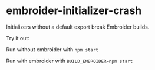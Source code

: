 # embroider-initializer-crash

Initializers without a default export break Embroider builds.

Try it out:

Run without embroider with `npm start`

Run with embroider with `BUILD_EMBROIDER=npm start`
